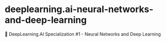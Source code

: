 # deeplearning.ai-neural-networks-and-deep-learning
:brain: DeepLearning.AI Specialization #1 - Neural Networks and Deep Learning
